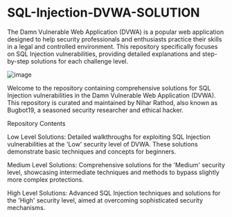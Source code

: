 # SQL-Injection-DVWA-SOLUTION
The Damn Vulnerable Web Application (DVWA) is a popular web application designed to help security professionals and enthusiasts practice their skills in a legal and controlled environment. This repository specifically focuses on SQL Injection vulnerabilities, providing detailed explanations and step-by-step solutions for each challenge level.

![image](https://github.com/kashrathod19/SQL-Injection-DVWA-SOLUTION/assets/54115061/280c20dd-f03c-4805-b139-2104a93e470a)

Welcome to the repository containing comprehensive solutions for SQL Injection vulnerabilities in the Damn Vulnerable Web Application (DVWA). This repository is curated and maintained by Nihar Rathod, also known as Bugbot19, a seasoned security researcher and ethical hacker.

Repository Contents

Low Level Solutions: Detailed walkthroughs for exploiting SQL Injection vulnerabilities at the 'Low' security level of DVWA. These solutions demonstrate basic techniques and concepts for beginners.

Medium Level Solutions: Comprehensive solutions for the 'Medium' security level, showcasing intermediate techniques and methods to bypass slightly more complex protections.

High Level Solutions: Advanced SQL Injection techniques and solutions for the 'High' security level, aimed at overcoming sophisticated security mechanisms.
